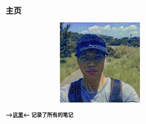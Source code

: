 ## 主页  
<div style="text-align:center"><img src="https://raw.githubusercontent.com/zhensyuan/imgs/master/yz2.jpg" width = "214" height = "214" align=center/></div>  

#### -->[这里](https://zhensyuan.github.io/yz/)<-- 记录了所有的笔记  
